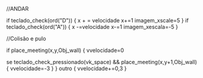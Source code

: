 //ANDAR

if teclado_check(ord("D"))
{
x + = velocidade
x+=1
imagem_xscale=5
}
if teclado_check(ord("A"))
{
x -=velocidade
x-=1
imagem_xescala=-5
}

//Colisão e pulo

if place_meeting(x,y,Obj_wall)
{
   vvelocidade=0
   
   se teclado_check_pressionado(vk_space) && place_meeting(x,y+1,Obj_wall)
   {
    vvelocidade=-3
   }
}
outro
{
   vvelocidade+=0,3
}
